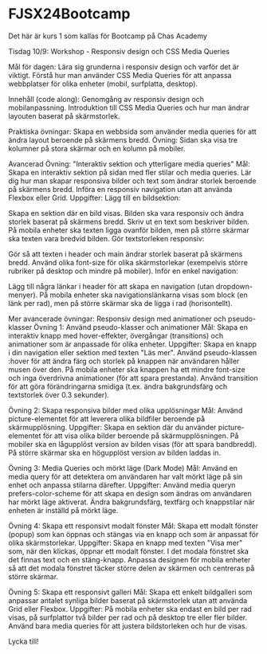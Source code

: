 # FJSX24Bootcamp

Det här är kurs 1 som kallas för Bootcamp på Chas Academy

Tisdag 10/9: Workshop - Responsiv design och CSS Media Queries

Mål för dagen: Lära sig grunderna i responsiv design och varför det är viktigt. Förstå hur man använder CSS Media Queries för att anpassa webbplatser för olika enheter (mobil, surfplatta, desktop).

Innehåll (code along): Genomgång av responsiv design och mobilanpassning. Introduktion till CSS Media Queries och hur man ändrar layouten baserat på skärmstorlek.

Praktiska övningar: Skapa en webbsida som använder media queries för att ändra layout beroende på skärmens bredd. Övning: Sidan ska visa tre kolumner på stora skärmar och en kolumn på mobiler.

Avancerad Övning: "Interaktiv sektion och ytterligare media queries" Mål: Skapa en interaktiv sektion på sidan med fler stilar och media queries. Lär dig hur man skapar responsiva bilder och text som ändrar storlek beroende på skärmens bredd. Införa en responsiv navigation utan att använda Flexbox eller Grid. Uppgifter: Lägg till en bildsektion:

Skapa en sektion där en bild visas. Bilden ska vara responsiv och ändra storlek baserat på skärmens bredd. Skriv ut en text som beskriver bilden. På mobila enheter ska texten ligga ovanför bilden, men på större skärmar ska texten vara bredvid bilden. Gör textstorleken responsiv:

Gör så att texten i header och main ändrar storlek baserat på skärmens bredd. Använd olika font-size för olika skärmstorlekar (exempelvis större rubriker på desktop och mindre på mobiler). Inför en enkel navigation:

Lägg till några länkar i header för att skapa en navigation (utan dropdown-menyer). På mobila enheter ska navigationslänkarna visas som block (en länk per rad), men på större skärmar ska de ligga i rad (horisontellt).

Mer avancerade övningar: Responsiv design med animationer och pseudo-klasser Övning 1: Använd pseudo-klasser och animationer Mål: Skapa en interaktiv knapp med hover-effekter, övergångar (transitions) och animationer som är anpassade för olika enheter. Uppgifter: Skapa en knapp i din navigation eller sektion med texten "Läs mer". Använd pseudo-klassen :hover för att ändra färg och storlek på knappen när användaren håller musen över den. På mobila enheter ska knappen ha ett mindre font-size och inga överdrivna animationer (för att spara prestanda). Använd transition för att göra förändringarna smidiga (t.ex. ändra bakgrundsfärg och textstorlek över 0.3 sekunder).

Övning 2: Skapa responsiva bilder med olika upplösningar Mål: Använd picture-elementet för att leverera olika bildfiler beroende på skärmupplösning. Uppgifter: Skapa en sektion där du använder picture-elementet för att visa olika bilder beroende på skärmupplösningen. På mobiler ska en lågupplöst version av bilden visas (för att spara bandbredd). På större skärmar ska en högupplöst version av bilden laddas in.

Övning 3: Media Queries och mörkt läge (Dark Mode) Mål: Använd en media query för att detektera om användaren har valt mörkt läge på sin enhet och anpassa stilarna därefter. Uppgifter: Använd media queryn prefers-color-scheme för att skapa en design som ändras om användaren har mörkt läge aktiverat. Ändra bakgrundsfärg, textfärg och knappstilar när enheten är inställd på mörkt läge.

Övning 4: Skapa ett responsivt modalt fönster Mål: Skapa ett modalt fönster (popup) som kan öppnas och stängas via en knapp och som är anpassat för olika skärmstorlekar. Uppgifter: Skapa en knapp med texten "Visa mer" som, när den klickas, öppnar ett modalt fönster. I det modala fönstret ska det finnas text och en stäng-knapp. Anpassa designen för mobila enheter så att det modala fönstret täcker större delen av skärmen och centreras på större skärmar.

Övning 5: Skapa ett responsivt galleri Mål: Skapa ett enkelt bildgalleri som anpassar antalet synliga bilder baserat på skärmstorlek utan att använda Grid eller Flexbox. Uppgifter: På mobila enheter ska endast en bild per rad visas, på surfplattor två bilder per rad och på desktop tre eller fler bilder. Använd bara media queries för att justera bildstorleken och hur de visas.

Lycka till!
